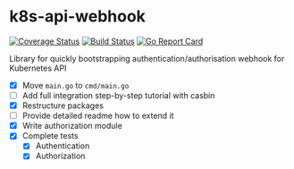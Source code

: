 # k8s-api-webhook

[![Coverage Status](https://coveralls.io/repos/github/ideahitme/k8s-api-webhook/badge.svg?branch=master)](https://coveralls.io/github/ideahitme/k8s-api-webhook?branch=master)
[![Build Status](https://travis-ci.org/ideahitme/k8s-api-webhook.svg?branch=master)](https://travis-ci.org/ideahitme/k8s-api-webhook)
[![Go Report Card](https://goreportcard.com/badge/github.com/ideahitme/k8s-api-webhook)](https://goreportcard.com/report/github.com/ideahitme/k8s-api-webhook)

Library for quickly bootstrapping authentication/authorisation webhook for Kubernetes API

- [x] Move `main.go` to `cmd/main.go`
- [ ] Add full integration step-by-step tutorial with casbin
- [x] Restructure packages
- [ ] Provide detailed readme how to extend it 
- [x] Write authorization module
- [x] Complete tests
  - [x] Authentication
  - [x] Authorization